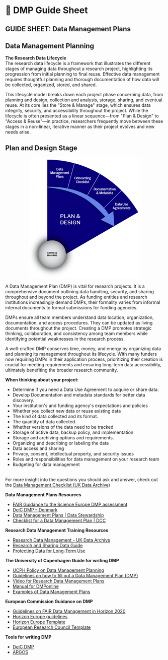 # 🔴 DMP Guide Sheet

## **GUIDE SHEET: Data Management Plans**

## **Data Management Planning**

**The Research Data Lifecycle**\
The research data lifecycle is a framework that illustrates the different stages of managing data throughout a research project, highlighting its progression from initial planning to final reuse. Effective data management requires thoughtful planning and thorough documentation of how data will be collected, organized, stored, and shared.

This lifecycle model breaks down each project phase concerning data, from planning and design, collection and analysis, storage, sharing, and eventual reuse. At its core lies the "Store & Manage" stage, which ensures data integrity, security, and accessibility throughout the project. While the lifecycle is often presented as a linear sequence—from "Plan & Design" to "Access & Reuse"—in practice, researchers frequently move between these stages in a non-linear, iterative manner as their project evolves and new needs arise.

## &#x20;                                       **Plan and Design Stage**

<div align="center" data-full-width="true"><figure><img src="../../.gitbook/assets/1.png" alt=""><figcaption></figcaption></figure></div>

A Data Management Plan (DMP) is vital for research projects. It is a comprehensive document outlining data handling, security, and sharing throughout and beyond the project. As funding entities and research institutions increasingly demand DMPs, their formality varies from informal internal documents to formal submissions for funding agencies.

DMPs ensure all team members understand data location, organization, documentation, and access procedures. They can be updated as living documents throughout the project. Creating a DMP promotes strategic thinking, collaboration, and consistency among team members while identifying potential weaknesses in the research process.

A well-crafted DMP conserves time, money, and energy by organizing data and planning its management throughout its lifecycle. With many funders now requiring DMPs in their application process, prioritizing their creation is crucial for meeting requirements and ensuring long-term data accessibility, ultimately benefiting the broader research community.

**When thinking about your project:**

* Determine if you need a Data Use Agreement to acquire or share data.
* Develop Documentation and metadata standards for better data discovery.
* Your institution's and funding agency's expectations and policies
* Whether you collect new data or reuse existing data
* The kind of data collected and its format.
* The quantity of data collected.
* Whether versions of the data need to be tracked
* Storage of active data, backup policy, and implementation
* Storage and archiving options and requirements.
* Organizing and describing or labeling the data
* Data access and sharing
* Privacy, consent, intellectual property, and security issues
* Roles and responsibilities for data management on your research team
* Budgeting for data management

\
For more insight into the questions you should ask and answer, check out the [Data Management Checklist (UK Data Archive)](https://bit.ly/3y93BTV)

**Data Management Plans Resources**

* [FAIR Guidance to the Science Europe DMP assessment](https://bit.ly/3HbRMz7)
* [DeiC DMP – Denmark](https://bit.ly/3NZTia4)
* [Data Management Plans | Data Stewardship](https://bit.ly/3b56r3a)
* [Checklist for a Data Management Plan | DCC](https://bit.ly/3NYUkmM)

**Research Data Management Training Resources**

* [Research Data Management - UK Data Archive](https://bit.ly/3xVW3Un)
* [Research and Sharing Data Guide](https://bit.ly/3O1Il7W)
* [Protecting Data for Long-Term Use](https://bit.ly/3QoE6Vs)

**The University of Copenhagen Guide for writing DMP**

* [UCPH Policy on Data Management Planning](https://kunet.ku.dk/work-areas/research/data/Documents/UCPHPolicyforResearchDataManagement2022-EN.pdf)
* [Guidelines on how to fill out a Data Management Plan (DMP)](https://kunet.ku.dk/work-areas/research/data/data-management-plans/Pages/default.aspx)
* [Video for Research Data Management Plans](https://kunet.ku.dk/work-areas/research/data/data-management-plans/Pages/default.aspx)
* [Manual for DMPonline](https://kunet.ku.dk/work-areas/research/data/data-management-plans/Documents/DMPonline%20-%20UCPH%20manual.pdf)
* [Examples of Data Management Plans](https://kunet.ku.dk/work-areas/research/data/data-management-plans/Documents/DMPonline%20-%20UCPH%20manual.pdf)

**European Commission Guidance on DMP**

* [Guidelines on FAIR Data Management in Horizon 2020](https://ec.europa.eu/research/participants/data/ref/h2020/grants_manual/hi/oa_pilot/h2020-hi-oa-data-mgt_en.pdf)
* [Horizon Europe guidelines](https://kunet.ku.dk/work-areas/research/data/data-management-plans/Documents/Guidelines%20for%20Horizon%20Europe's%20data%20management%20plan%20template.pdf)
* [Horizon Europe Template](https://kunet.ku.dk/work-areas/research/data/data-management-plans/Documents/Horizon%20Europe%20DMP%20template.docx)
* [European Research Council Template](https://kunet.ku.dk/work-areas/research/data/data-management-plans/Documents/ERC-Data-Management-Plan.docx)

**Tools for writing DMP**

* [DeiC DMP](https://dmp.deic.dk/)
* [ARGOS](https://argos.openaire.eu/home)
